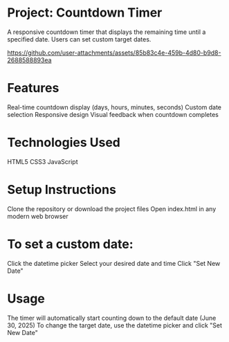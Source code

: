 # Project: Countdown Timer

A responsive countdown timer that displays the remaining time until a specified date. Users can set custom target dates.

https://github.com/user-attachments/assets/85b83c4e-459b-4d80-b9d8-2688588893ea

# Features
Real-time countdown display (days, hours, minutes, seconds)
Custom date selection
Responsive design
Visual feedback when countdown completes

# Technologies Used
HTML5
CSS3
JavaScript

# Setup Instructions
Clone the repository or download the project files
Open index.html in any modern web browser

# To set a custom date:
Click the datetime picker
Select your desired date and time
Click "Set New Date"

# Usage
The timer will automatically start counting down to the default date (June 30, 2025)
To change the target date, use the datetime picker and click "Set New Date"
